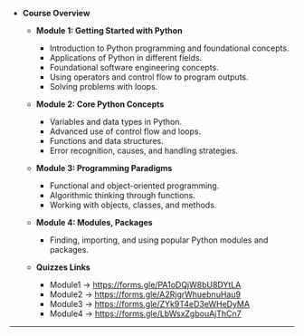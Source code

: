 - **Course Overview**

  - **Module 1: Getting Started with Python**

    - Introduction to Python programming and foundational concepts.
    - Applications of Python in different fields.
    - Foundational software engineering concepts.
    - Using operators and control flow to program outputs.
    - Solving problems with loops.

  - **Module 2: Core Python Concepts**

    - Variables and data types in Python.
    - Advanced use of control flow and loops.
    - Functions and data structures.
    - Error recognition, causes, and handling strategies.

  - **Module 3: Programming Paradigms**

    - Functional and object-oriented programming.
    - Algorithmic thinking through functions.
    - Working with objects, classes, and methods.

  - **Module 4: Modules, Packages**

    - Finding, importing, and using popular Python modules and packages.

  - **Quizzes Links**
    - Module1 -> https://forms.gle/PA1oDQjW8bU8DYtLA
    - Module2 -> https://forms.gle/A2RjgrWhuebnuHau9
    - Module3 -> https://forms.gle/ZYk9T4eD3eWHeDyMA
    - Module4 -> https://forms.gle/LbWsxZgbouAjThCn7

---
